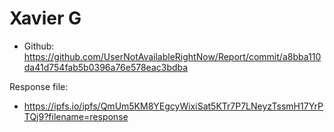 # Xavier G

* Github: https://github.com/UserNotAvailableRightNow/Report/commit/a8bba110da41d754fab5b0396a76e578eac3bdba

Response file:

* https://ipfs.io/ipfs/QmUm5KM8YEgcyWixiSat5KTr7P7LNeyzTssmH17YrPTQj9?filename=response
